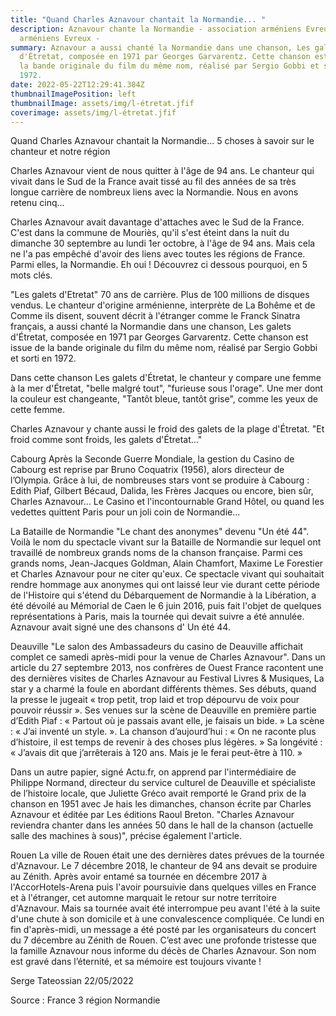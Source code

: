 ```yaml
---
title: "Quand Charles Aznavour chantait la Normandie... "
description: Aznavour chante la Normandie - association arméniens Evreux -
  arméniens Evreux -
summary: Aznavour a aussi chanté la Normandie dans une chanson, Les galets
  d'Étretat, composée en 1971 par Georges Garvarentz. Cette chanson est issue de
  la bande originale du film du même nom, réalisé par Sergio Gobbi et sorti en
  1972.
date: 2022-05-22T12:29:41.384Z
thumbnailImagePosition: left
thumbnailImage: assets/img/l-étretat.jfif
coverimage: assets/img/l-étretat.jfif
---
```

Quand Charles Aznavour chantait la Normandie... 5 choses à savoir sur le chanteur et notre région

Charles Aznavour vient de nous quitter à l'âge de 94 ans. Le chanteur qui vivait dans le Sud de la France avait tissé au fil des années de sa très longue carrière de nombreux liens avec la Normandie. Nous en avons retenu cinq... 

Charles Aznavour avait davantage d'attaches avec le Sud de la France. C'est dans la commune de Mouriès, qu'il s'est éteint dans la nuit du dimanche 30 septembre au lundi 1er octobre, à l'âge de 94 ans. Mais cela ne l'a pas empêché d'avoir des liens avec toutes les régions de France. Parmi elles, la Normandie. Eh oui ! Découvrez ci dessous pourquoi, en 5 mots clés. 

"Les galets d'Etretat"
70 ans de carrière. Plus de 100 millions de disques vendus. Le chanteur d'origine arménienne, interprète de La Bohême et de Comme ils disent, souvent décrit à l'étranger comme le Franck Sinatra français, a aussi chanté la Normandie dans une chanson, Les galets d'Étretat, composée en 1971 par Georges Garvarentz. Cette chanson est issue de la bande originale du film du même nom, réalisé par Sergio Gobbi et sorti en 1972.
 
Dans cette chanson Les galets d'Étretat, le chanteur y compare une femme à la mer d'Étretat, "belle malgré tout", "furieuse sous l'orage". Une mer dont la couleur est changeante, "Tantôt bleue, tantôt grise", comme les yeux de cette femme.
 
Charles Aznavour y chante aussi le froid des galets de la plage d'Étretat. "Et froid comme sont froids, les galets d'Étretat..." 
 
Cabourg
Après la Seconde Guerre Mondiale, la gestion du Casino de Cabourg est reprise par Bruno Coquatrix (1956), alors directeur de l’Olympia. Grâce à lui, de nombreuses stars vont se produire à Cabourg : Edith Piaf, Gilbert Bécaud, Dalida, les Frères Jacques ou encore, bien sûr, Charles Aznavour… Le Casino et l'incontournable Grand Hôtel, ou quand les vedettes quittent Paris pour un joli coin de Normandie...
 
La Bataille de Normandie 
"Le chant des anonymes" devenu "Un été 44". Voilà le nom du spectacle vivant sur la Bataille de Normandie sur lequel ont travaillé de nombreux grands noms de la chanson française. Parmi ces grands noms, Jean-Jacques Goldman, Alain Chamfort, Maxime Le Forestier et Charles Aznavour pour ne citer qu'eux. Ce spectacle vivant qui souhaitait rendre hommage aux anonymes qui ont laissé leur vie durant cette période de l'Histoire qui s'étend du Débarquement de Normandie à la Libération, a été dévoilé au Mémorial de Caen le 6 juin 2016, puis fait l'objet de quelques représentations à Paris, mais la tournée qui devait suivre a été annulée. Aznavour avait signé une des chansons d' Un été 44.
 
Deauville
"Le salon des Ambassadeurs du casino de Deauville affichait complet ce samedi après-midi pour la venue de Charles Aznavour".  Dans un article du 27 septembre 2013, nos confrères de Ouest France racontent une des dernières visites de Charles Aznavour au Festival Livres & Musiques,
La star y a charmé la foule en abordant différents thèmes. Ses débuts, quand la presse le jugeait « trop petit, trop laid et trop dépourvu de voix pour pouvoir réussir ». Ses venues sur la scène de Deauville en première partie d’Edith Piaf : « Partout où je passais avant elle, je faisais un bide. » La scène : « J’ai inventé un style. ». La chanson d’aujourd’hui : « On ne raconte plus d’histoire, il est temps de revenir à des choses plus légères. » Sa longévité : « J’avais dit que j’arrêterais à 120 ans. Mais je le ferai peut-être à 110. »


Dans un autre papier, signé Actu.fr, on apprend par l'intermédiaire de Philippe Normand, directeur du service culturel de Deauville et spécialiste de l’histoire locale, que Juliette Gréco avait remporté le Grand prix de la chanson en 1951 avec Je hais les dimanches, chanson écrite par Charles Aznavour et éditée par Les éditions Raoul Breton. "Charles Aznavour reviendra chanter dans les années 50 dans le hall de la chanson (actuelle salle des machines à sous)", précise également l'article.
 
Rouen
La ville de Rouen était une des dernières dates prévues de la tournée d'Aznavour. Le 7 décembre 2018, le chanteur de 94 ans devait se produire au Zénith. Après avoir entamé sa tournée en décembre 2017 à l'AccorHotels-Arena puis l'avoir poursuivie dans quelques villes en France et à l'étranger, cet automne marquait le retour sur notre territoire d'Aznavour. Mais sa tournée avait été interrompue peu avant l'été à la suite d'une chute à son domicile et à une convalescence compliquée. 
Ce lundi en fin d'après-midi, un message a été posté par les organisateurs du concert du 7 décembre au Zénith de Rouen. 
C’est avec une profonde tristesse que la famille Aznavour nous informe du décès de Charles Aznavour.
Son nom est gravé dans l’éternité, et sa mémoire est toujours vivante !


Serge Tateossian 
22/05/2022 

Source : France 3 région Normandie 
